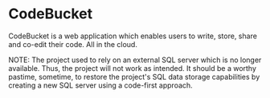 # CodeBucket

CodeBucket is a web application which enables users to write, store, share and co-edit their code. All in the cloud.


NOTE: The project used to rely on an external SQL server which is no longer available. Thus, the project will not work as intended. It should be a worthy pastime, sometime, to restore the project's SQL data storage capabilities by creating a new SQL server using a code-first approach.
